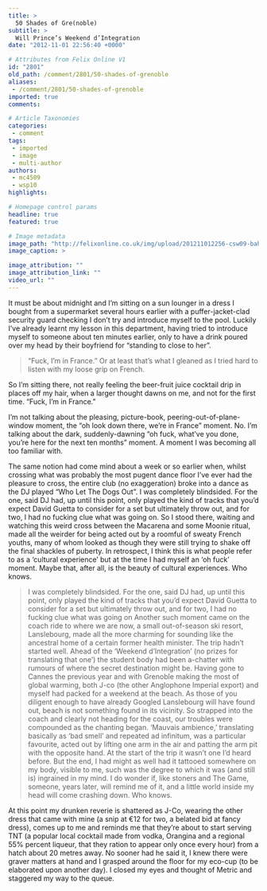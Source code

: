 ```yaml
---
title: >
  50 Shades of Gre(noble)
subtitle: >
  Will Prince’s Weekend d’Integration
date: "2012-11-01 22:56:40 +0000"

# Attributes from Felix Online V1
id: "2801"
old_path: /comment/2801/50-shades-of-grenoble
aliases:
 - /comment/2801/50-shades-of-grenoble
imported: true
comments:

# Article Taxonomies
categories:
 - comment
tags:
 - imported
 - image
 - multi-author
authors:
 - mc4509
 - wsp10
highlights:

# Homepage control params
headline: true
featured: true

# Image metadata
image_path: "http://felixonline.co.uk/img/upload/201211012256-csw09-baha_men-who_let_the_dogs_out-frontal.jpg"
image_caption: >

image_attribution: ""
image_attribution_link: ""
video_url: ""
---
```


It must be about midnight and I’m sitting on a sun lounger in a dress I bought from a supermarket several hours earlier with a puffer-jacket-clad security guard checking I don’t try and introduce myself to the pool. Luckily I’ve already learnt my lesson in this department, having tried to introduce myself to someone about ten minutes earlier, only to have a drink poured over my head by their boyfriend for “standing to close to her”.
> “Fuck, I’m in France.”
Or at least that’s what I gleaned as I tried hard to listen with my loose grip on French.

So I’m sitting there, not really feeling the beer-fruit juice cocktail drip in places off my hair, when a larger thought dawns on me, and not for the first time. “Fuck, I’m in France.”

I’m not talking about the pleasing, picture-book, peering-out-of-plane-window moment, the “oh look down there, we’re in France” moment. No. I’m talking about the dark, suddenly-dawning “oh fuck, what’ve you done, you’re here for the next ten months” moment. A moment I was becoming all too familiar with.

The same notion had come mind about a week or so earlier when, whilst crossing what was probably the most pugent dance floor I’ve ever had the pleasure to cross, the entire club (no exaggeration) broke into a dance as the DJ played “Who Let The Dogs Out”. I was completely blindsided. For the one, said DJ had, up until this point, only played the kind of tracks that you’d expect David Guetta to consider for a set but ultimately throw out, and for two, I had no fucking clue what was going on. So I stood there, waiting and watching this weird cross between the Macarena and some Moonie ritual, made all the weirder for being acted out by a roomful of sweaty French youths, many of whom looked as though they were still trying to shake off the final shackles of puberty. In retrospect, I think this is what people refer to as a ‘cultural experience’ but at the time I had myself an ‘oh fuck’ moment. Maybe that, after all, is the beauty of cultural experiences. Who knows.
> I was completely blindsided. For the one, said DJ had, up until this point, only played the kind of tracks that you’d expect David Guetta to consider for a set but ultimately throw out, and for two, I had no fucking clue what was going on
Another such moment came on the coach ride to where we are now, a small out-of-season ski resort, Lanslebourg, made all the more charming for sounding like the ancestral home of a certain former health minister. The trip hadn’t started well. Ahead of the ‘Weekend d’Integration’ (no prizes for translating that one’) the student body had been a-chatter with rumours of where the secret destination might be. Having gone to Cannes the previous year and with Grenoble making the most of global warming, both J-co (the other Anglophone Imperial export) and myself had packed for a weekend at the beach. As those of you diligent enough to have already Googled Lanslebourg will have found out, beach is not something found in its vicinity. So strapped into the coach and clearly not heading for the coast, our troubles were compounded as the chanting began. ‘Mauvais ambience,’ translating basically as ‘bad smell’ and repeated ad infinitum, was a particular favourite, acted out by lifting one arm in the air and patting the arm pit with the opposite hand. At the start of the trip it wasn’t one I’d heard before. But the end, I had might as well had it tattooed somewhere on my body, visible to me, such was the degree to which it was (and still is) ingrained in my mind. I do wonder if, like stoners and The Game, someone, years later, will remind me of it, and a little world inside my head will come crashing down. Who knows.

At this point my drunken reverie is shattered as J-Co, wearing the other dress that came with mine (a snip at €12 for two, a belated bid at fancy dress), comes up to me and reminds me that they’re about to start serving TNT (a popular local cocktail made from vodka, Orangina and a regional 55% percent liqueur, that they ration to appear only once every hour) from a hatch about 20 metres away.
 No sooner had he said it, I knew there were graver matters at hand and I grasped around the floor for my eco-cup (to be elaborated upon another day). I closed my eyes and thought of Metric and staggered my way to the queue.
